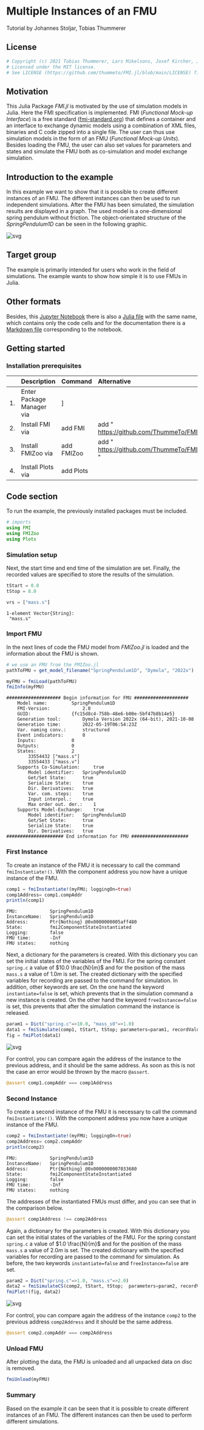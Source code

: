 # Multiple Instances of an FMU
Tutorial by Johannes Stoljar, Tobias Thummerer

## License


```julia
# Copyright (c) 2021 Tobias Thummerer, Lars Mikelsons, Josef Kircher, Johannes Stoljar
# Licensed under the MIT license. 
# See LICENSE (https://github.com/thummeto/FMI.jl/blob/main/LICENSE) file in the project root for details.
```

## Motivation
This Julia Package *FMI.jl* is motivated by the use of simulation models in Julia. Here the FMI specification is implemented. FMI (*Functional Mock-up Interface*) is a free standard ([fmi-standard.org](http://fmi-standard.org/)) that defines a container and an interface to exchange dynamic models using a combination of XML files, binaries and C code zipped into a single file. The user can thus use simulation models in the form of an FMU (*Functional Mock-up Units*). Besides loading the FMU, the user can also set values for parameters and states and simulate the FMU both as co-simulation and model exchange simulation.

## Introduction to the example
In this example we want to show that it is possible to create different instances of an FMU. The different instances can then be used to run independent simulations. After the FMU has been simulated, the simulation results are displayed in a graph. The used model is a one-dimensional spring pendulum without friction. The object-orientated structure of the *SpringPendulum1D* can be seen in the following graphic.

![svg](https://github.com/thummeto/FMI.jl/blob/main/docs/src/examples/pics/SpringPendulum1D.svg?raw=true)  


## Target group
The example is primarily intended for users who work in the field of simulations. The example wants to show how simple it is to use FMUs in Julia.


## Other formats
Besides, this [Jupyter Notebook](https://github.com/thummeto/FMI.jl/blob/examples/examples/multiple_instances.ipynb) there is also a [Julia file](https://github.com/thummeto/FMI.jl/blob/examples/examples/multiple_instances.jl) with the same name, which contains only the code cells and for the documentation there is a [Markdown file](https://github.com/thummeto/FMI.jl/blob/examples/examples/multiple_instances.md) corresponding to the notebook.  


## Getting started

### Installation prerequisites
|     | Description                       | Command                   | Alternative                                    |   
|:----|:----------------------------------|:--------------------------|:-----------------------------------------------|
| 1.  | Enter Package Manager via         | ]                         |                                                |
| 2.  | Install FMI via                   | add FMI                   | add " https://github.com/ThummeTo/FMI.jl "     |
| 3.  | Install FMIZoo via                | add FMIZoo                | add " https://github.com/ThummeTo/FMIZoo.jl "  |
| 4.  | Install Plots via                 | add Plots                 |                                                |

## Code section

To run the example, the previously installed packages must be included. 


```julia
# imports
using FMI
using FMIZoo
using Plots
```

### Simulation setup

Next, the start time and end time of the simulation are set. Finally, the recorded values are specified to store the results of the simulation.


```julia
tStart = 0.0
tStop = 8.0

vrs = ["mass.s"]
```




    1-element Vector{String}:
     "mass.s"



### Import FMU

In the next lines of code the FMU model from *FMIZoo.jl* is loaded and the information about the FMU is shown.


```julia
# we use an FMU from the FMIZoo.jl
pathToFMU = get_model_filename("SpringPendulum1D", "Dymola", "2022x")

myFMU = fmiLoad(pathToFMU)
fmiInfo(myFMU)
```

    #################### Begin information for FMU ####################
    	Model name:			SpringPendulum1D
    	FMI-Version:			2.0
    	GUID:				{fc15d8c4-758b-48e6-b00e-5bf47b8b14e5}
    	Generation tool:		Dymola Version 2022x (64-bit), 2021-10-08
    	Generation time:		2022-05-19T06:54:23Z
    	Var. naming conv.:		structured
    	Event indicators:		0
    	Inputs:				0
    	Outputs:			0
    	States:				2
    		33554432 ["mass.s"]
    		33554433 ["mass.v"]
    	Supports Co-Simulation:		true
    		Model identifier:	SpringPendulum1D
    		Get/Set State:		true
    		Serialize State:	true
    		Dir. Derivatives:	true
    		Var. com. steps:	true
    		Input interpol.:	true
    		Max order out. der.:	1
    	Supports Model-Exchange:	true
    		Model identifier:	SpringPendulum1D
    		Get/Set State:		true
    		Serialize State:	true
    		Dir. Derivatives:	true
    ##################### End information for FMU #####################


### First Instance

To create an instance of the FMU it is necessary to call the command `fmiInstantiate!()`. With the component address you now have a unique instance of the FMU.


```julia
comp1 = fmiInstantiate!(myFMU; loggingOn=true)
comp1Address= comp1.compAddr
println(comp1)
```

    FMU:            SpringPendulum1D
    InstanceName:   SpringPendulum1D
    Address:        Ptr{Nothing} @0x0000000005aff480
    State:          fmi2ComponentStateInstantiated
    Logging:        false
    FMU time:       -Inf
    FMU states:     nothing


Next, a dictionary for the parameters is created. With this dictionary you can set the initial states of the variables of the FMU. For the spring constant `spring.c` a value of $10.0 \frac{N}{m}$ and for the position of the mass `mass.s` a value of $1.0 m$ is set. The created dictionary with the specified variables for recording are passed to the command for simulation. In addition, other keywords are set. On the one hand the keyword `instantiate=false` is set, which prevents that in the simulation command a new instance is created. On the other hand the keyword `freeInstance=false` is set, this prevents that after the simulation command the instance is released. 


```julia
param1 = Dict("spring.c"=>10.0, "mass_s0"=>1.0)
data1 = fmiSimulate(comp1, tStart, tStop; parameters=param1, recordValues=vrs, instantiate=false, freeInstance=false)
fig = fmiPlot(data1)
```




    
![svg](multiple_instances_files/multiple_instances_12_0.svg)
    



For control, you can compare again the address of the instance to the previous address, and it should be the same address. As soon as this is not the case an error would be thrown by the macro `@assert`.


```julia
@assert comp1.compAddr === comp1Address
```

### Second Instance

To create a second instance of the FMU it is necessary to call the command `fmiInstantiate!()`. With the component address you now have a unique instance of the FMU.


```julia
comp2 = fmiInstantiate!(myFMU; loggingOn=true)
comp2Address= comp2.compAddr
println(comp2)
```

    FMU:            SpringPendulum1D
    InstanceName:   SpringPendulum1D
    Address:        Ptr{Nothing} @0x0000000007033680
    State:          fmi2ComponentStateInstantiated
    Logging:        false
    FMU time:       -Inf
    FMU states:     nothing


The addresses of the instantiated FMUs must differ, and you can see that in the comparison below.


```julia
@assert comp1Address !== comp2Address
```

Again, a dictionary for the parameters is created. With this dictionary you can set the initial states of the variables of the FMU. For the spring constant `spring.c` a value of $1.0 \frac{N}{m}$ and for the position of the mass `mass.s` a value of $2.0 m$ is set. The created dictionary with the specified variables for recording are passed to the command for simulation. As before, the two keywords `instantiate=false` and `freeInstance=false` are set.


```julia
param2 = Dict("spring.c"=>1.0, "mass.s"=>2.0)
data2 = fmiSimulateCS(comp2, tStart, tStop;  parameters=param2, recordValues=vrs, instantiate=false, freeInstance=false)
fmiPlot!(fig, data2)
```




    
![svg](multiple_instances_files/multiple_instances_20_0.svg)
    



For control, you can compare again the address of the instance `comp2` to the previous address `comp2Address` and it should be the same address.


```julia
@assert comp2.compAddr === comp2Address
```

### Unload FMU

After plotting the data, the FMU is unloaded and all unpacked data on disc is removed.


```julia
fmiUnload(myFMU)
```

### Summary

Based on the example it can be seen that it is possible to create different instances of an FMU. The different instances can then be used to perform different simulations.
